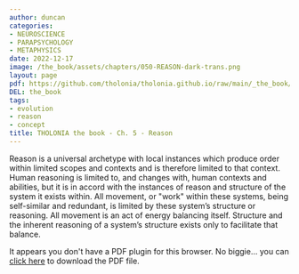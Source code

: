 ```yaml
---
author: duncan
categories:
- NEUROSCIENCE
- PARAPSYCHOLOGY
- METAPHYSICS
date: 2022-12-17
image: /the_book/assets/chapters/050-REASON-dark-trans.png
layout: page
pdf: https://github.com/tholonia/tholonia.github.io/raw/main/_the_book/assets/chapters/050-REASON.pdf
DEL: the_book
tags:
- evolution
- reason
- concept
title: THOLONIA the book - Ch. 5 - Reason
---
```


Reason is a universal archetype with local instances which produce order within limited scopes and contexts and is therefore limited to that context.  Human reasoning is limited to, and changes with, human contexts and abilities, but it is in accord with the instances of reason and structure of the system it exists within.  All movement, or "work" within these systems, being self-similar and redundant, is limited by these system’s structure or reasoning.  All movement is an act of energy balancing itself.  Structure and the inherent reasoning of a system’s structure exists only to facilitate that balance.<!--more-->

<object data='{{ page.pdf }}#zoom=100%' width='100%' height='1000' type='application/pdf'><p>It appears you don't have a PDF plugin for this browser. No biggie... you can <a href='{{ page.pdf }}'> click here</a> to download the PDF file.</p></object>